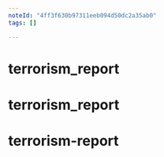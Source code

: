 ```yaml
---
noteId: "4ff3f630b97311eeb094d50dc2a35ab0"
tags: []

---
```


# terrorism_report
# terrorism_report
# terrorism-report
